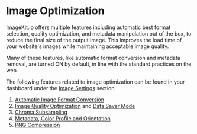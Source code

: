 # Image Optimization

ImageKit.io offers multiple features including automatic best format selection, quality optimization, and metadata manipulation out of the box, to reduce the final size of the output image. This improves the load time of your website's images while maintaining acceptable image quality.

Many of these features, like automatic format conversion and metadata removal, are turned ON by default, in line with the standard practices on the web.

The following features related to image optimization can be found in your dashboard under the [Image Settings](https://imagekit.io/dashboard?redirectTo=settings#settings) section.

1. [Automatic Image Format Conversion](automatic-image-format-conversion.md)
2. [Image Quality Optimization](quality-optimization.md) and [Data Saver Mode](data-saver-mode.md)
3. [Chroma Subsampling](chroma-subsampling.md)
4. [Metadata, Color Profile and Orientation](metadata-color-profile-and-orientation.md)
5. [PNG Compression](png-compression.md)
